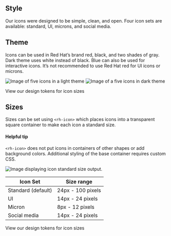 ## Style

Our icons were designed to be simple, clean, and open. Four icon sets are available: standard, UI, microns, and social media.

## Theme

Icons can be used in Red Hat’s brand red, black, and two shades of gray. Dark theme uses white instead of black. Blue can also be used for interactive icons. It’s not recommended to use Red Hat red for UI icons or microns.

<div class="grid sm-two-columns">
  <uxdot-example width-adjustment="208px">
    <img src="../icon-theme-light.svg" alt="Image of five icons in a light theme">
  </uxdot-example>

  <uxdot-example width-adjustment="208px" color-palette="darkest">
    <img src="../icon-theme-dark.svg" alt="Image of a five icons in dark theme">
  </uxdot-example>
</div>

<rh-cta href="../../../../tokens/icon/">View our design tokens for icon sizes</rh-cta>

## Sizes

Sizes can be set using <code>&lt;rh-icon&gt;</code> which places icons into a transparent square container to make each icon a standard size.

<rh-alert state="info">
  <h4 slot="header">Helpful tip</h4>
  <p><code>&lt;rh-icon&gt;</code> does not put icons in containers of other shapes or add background colors. Additional styling of the base container requires custom CSS.</p>
</rh-alert>

<uxdot-example width-adjustment="308px">
  <img src="../icon-sizes.svg" alt="Image displaying icon standard size output.">
</uxdot-example>

<rh-table>
  <table>
    <thead>
      <tr>
        <th scope="col" data-label="Icon Set">Icon Set</th>
        <th scope="col" data-label="Size range">Size range</th>
      </tr>
    </thead>
    <tbody>
      <tr>
        <td data-label="Icon Set">Standard (default)</td>
        <td data-label="Size range">24px - 100 pixels</td>
      </tr>
      <tr>
        <td data-label="Icon Set">UI</td>
        <td data-label="Size range">14px - 24 pixels</td>
      </tr>
      <tr>
        <td data-label="Icon Set">Micron</td>
        <td data-label="Size range">8px - 12 pixels</td>
      </tr>
      <tr>
        <td data-label="Icon Set">Social media</td>
        <td data-label="Size range">14px - 24 pixels</td>
      </tr>
    </tbody>
  </table>
</rh-table>

<rh-cta href="../../../../tokens/icon/">View our design tokens for icon sizes</rh-cta>

